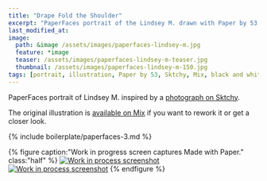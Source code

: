 ```yaml
---
title: "Drape Fold the Shoulder"
excerpt: "PaperFaces portrait of the Lindsey M. drawn with Paper by 53 on an iPad."
last_modified_at: 
image: 
  path: &image /assets/images/paperfaces-lindsey-m.jpg 
  feature: *image
  teaser: /assets/images/paperfaces-lindsey-m-teaser.jpg
  thumbnail: /assets/images/paperfaces-lindsey-m-150.jpg
tags: [portrait, illustration, Paper by 53, Sktchy, Mix, black and white]
---
```


PaperFaces portrait of Lindsey M. inspired by a [photograph on Sktchy](http://sktchy.com/Tnu9X).

The original illustration is [available on Mix](https://mix.fiftythree.com/11098-Michael-Rose/1726955) if you want to rework it or get a closer look.

{% include boilerplate/paperfaces-3.md %}

{% figure caption:"Work in progress screen captures Made with Paper." class:"half" %}
[![Work in process screenshot](/assets/images/paperfaces-lindsey-m-process-1-600.jpg)](/assets/images/paperfaces-lindsey-m-process-1-lg.jpg) [![Work in process screenshot](/assets/images/paperfaces-lindsey-m-process-2-600.jpg)](/assets/images/paperfaces-lindsey-m-process-2-lg.jpg)
{% endfigure %}
